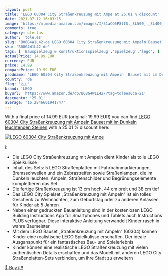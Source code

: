 ```yaml
---
layout: post
title: 'LEGO 60304 City Straßenkreuzung mit Ampe at 25.01 % discount'
date: 2021-07-12 16:03:15
image: 'https://m.media-amazon.com/images/I/51aCQ5P8lIS._SL500_._SL400_.jpg'
comments: true
category: ofertas
author: 'tole.es'
slug: 'B08G4W1L42-de LEGO 60304 City Straßenkreuzung mit Ampeln Bauset mit im...'
sku: 'B08G4W1L42-de'
tags: [ 'Bauspielzeug & Konstruktionsspielzeug','Spielzeug','lego', ]
actualPrice: 14.99 EUR
currency: EUR
price: 14.99
comparePrice: 19.99 EUR
prodname: 'LEGO 60304 City Straßenkreuzung mit Ampeln  Bauset mit im Dunkeln leuchtenden Steinen'
country: 'de'
flag: '🇩🇪'
brand: 'LEGO'
buyurl: 'https://www.amazon.de/dp/B08G4W1L42/?tag=tolees0ca-21'
descuento: '25.01'
average: '16.2846601941747'
---
```


With a final price of 14.99 EUR (original: 19.99 EUR) you can find [LEGO 60304 City Straßenkreuzung mit Ampeln  Bauset mit im Dunkeln leuchtenden Steinen](https://www.amazon.de/dp/B08G4W1L42/?tag=tolees0ca-21) with a  25.01 % discount here:

[![LEGO 60304 City Straßenkreuzung mit Ampe](https://m.media-amazon.com/images/I/51aCQ5P8lIS._SL500_._SL400_.jpg)](https://www.amazon.de/dp/B08G4W1L42/?tag=tolees0ca-21)

ℹ️:

- Die LEGO City Straßenkreuzung mit Ampeln dient Kinder als tolle LEGO Spielkulisse
- Inhalt des Sets: 5 LEGO Straßenplatten mit Fahrbahnmarkierungen, Bremsschwellen und ein Zebrastreifen sowie Straßenlampen, die im Dunkeln leuchten. Ampeln, Straßenschilder und Begrünungselemente komplettieren das Set
- Die fertige Straßenkreuzung ist 13 cm hoch, 44 cm breit und 38 cm tief
- Das LEGO City Spielset „Straßenkreuzung mit Ampeln“ ist ein tolles Geschenk zu Weihnachten, zum Geburtstag oder zu anderen Anlässen für Kinder ab 5 Jahren
- Neben einer gedruckten Bauanleitung sind in der kostenlosen LEGO Building Instructions App für Smartphones und Tablets auch Instructions PLUS verfügbar. Diese interaktive Anleitung verwandelt Kinder rasch in wahre Baumeister
- Mit dem LEGO Bauset „Straßenkreuzung mit Ampeln“ (60304) können Kinder eine realistische LEGO Spielkulisse erschaffen. Der ideale Ausganspunkt für ein fantastisches Bau- und Spielerlebnis
- Kinder können eine realistische LEGO Straßenkreuzung mit vielen authentischen Details erschaffen und das Modell mit anderen LEGO City Straßenplatten-Sets verbinden, um ihre Stadt zu erweitern

[🛒 Buy it!!](https://www.amazon.de/dp/B08G4W1L42/?tag=tolees0ca-21)
